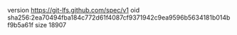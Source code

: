 version https://git-lfs.github.com/spec/v1
oid sha256:2ea70494fba184c772d61f4087cf9371942c9ea9596b5634181b014bf9b5a61f
size 18907
